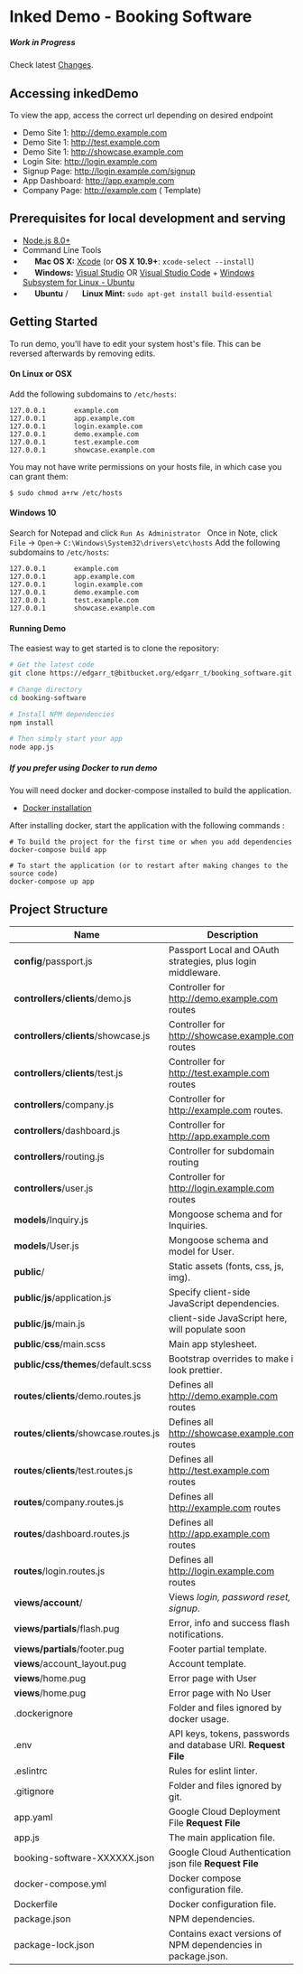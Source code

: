 # Inked Demo - Booking Software
##### Work in Progress


Check latest [Changes](https://github.com/edgarrt/booking_software/blob/master/CHANGELOG.md).

Accessing inkedDemo
---------------
To view the app, access the correct url depending on desired endpoint
- Demo Site 1: http://demo.example.com  
- Demo Site 1: http://test.example.com  
- Demo Site 1: http://showcase.example.com  
- Login Site: http://login.example.com
- Signup Page: http://login.example.com/signup  
- App Dashboard: http://app.example.com  
- Company Page: http://example.com ( Template)





Prerequisites for local development and serving
-------------

- [Node.js 8.0+](http://nodejs.org)
- Command Line Tools
 - <img src="http://deluge-torrent.org/images/apple-logo.gif" height="17">&nbsp;**Mac OS X:** [Xcode](https://itunes.apple.com/us/app/xcode/id497799835?mt=12) (or **OS X 10.9+**: `xcode-select --install`)
 - <img src="http://dc942d419843af05523b-ff74ae13537a01be6cfec5927837dcfe.r14.cf1.rackcdn.com/wp-content/uploads/windows-8-50x50.jpg" height="17">&nbsp;**Windows:** [Visual Studio](https://www.visualstudio.com/products/visual-studio-community-vs) OR [Visual Studio Code](https://code.visualstudio.com) + [Windows Subsystem for Linux - Ubuntu](https://docs.microsoft.com/en-us/windows/wsl/install-win10)
 - <img src="https://lh5.googleusercontent.com/-2YS1ceHWyys/AAAAAAAAAAI/AAAAAAAAAAc/0LCb_tsTvmU/s46-c-k/photo.jpg" height="17">&nbsp;**Ubuntu** / <img src="https://upload.wikimedia.org/wikipedia/commons/3/3f/Logo_Linux_Mint.png" height="17">&nbsp;**Linux Mint:** `sudo apt-get install build-essential`



Getting Started
---------------

To run demo, you'll have to edit your system host's file.
This can be reversed afterwards by removing edits.

#### On Linux or OSX
Add the following subdomains to `/etc/hosts`:
```
127.0.0.1       example.com
127.0.0.1       app.example.com
127.0.0.1       login.example.com
127.0.0.1       demo.example.com
127.0.0.1       test.example.com
127.0.0.1       showcase.example.com
```

You may not have write permissions on your hosts file, in which case you can
grant them:
```
$ sudo chmod a+rw /etc/hosts
```

#### Windows 10

Search for Notepad and click `Run As Administrator `
Once in Note, click `File` -> `Open`-> `C:\Windows\System32\drivers\etc\hosts`
Add the following subdomains to `/etc/hosts`:
```
127.0.0.1       example.com
127.0.0.1       app.example.com
127.0.0.1       login.example.com
127.0.0.1       demo.example.com
127.0.0.1       test.example.com
127.0.0.1       showcase.example.com
```

#### Running Demo
The easiest way to get started is to clone the repository:

```bash
# Get the latest code
git clone https://edgarr_t@bitbucket.org/edgarr_t/booking_software.git booking-software

# Change directory
cd booking-software

# Install NPM dependencies
npm install

# Then simply start your app
node app.js
```

##### If you prefer using Docker to run demo
You will need docker and docker-compose installed to build the application.

- [Docker installation](https://docs.docker.com/engine/installation/)

After installing docker, start the application with the following commands :

```
# To build the project for the first time or when you add dependencies
docker-compose build app

# To start the application (or to restart after making changes to the source code)
docker-compose up app

```

Project Structure
-----------------

| Name                               | Description                                                  |
| ---------------------------------- | ------------------------------------------------------------ |
| **config**/passport.js             | Passport Local and OAuth strategies, plus login middleware.  |
| **controllers**/**clients**/demo.js| Controller for http://demo.example.com routes                       |
| **controllers**/**clients**/showcase.js| Controller for http://showcase.example.com routes                       |
| **controllers**/**clients**/test.js| Controller for http://test.example.com routes                       |
| **controllers**/company.js             | Controller for http://example.com routes.               |
| **controllers**/dashboard.js         | Controller for http://app.example.com                                  |
| **controllers**/routing.js            | Controller for subdomain routing                            |
| **controllers**/user.js            | Controller for http://login.example.com routes                      |
| **models**/Inquiry.js                 | Mongoose schema and for Inquiries.                          |
| **models**/User.js                 | Mongoose schema and model for User.                          |
| **public**/                        | Static assets (fonts, css, js, img).                         |
| **public**/**js**/application.js   | Specify client-side JavaScript dependencies.                 |
| **public**/**js**/main.js          | client-side JavaScript here, will populate soon                      |
| **public**/**css**/main.scss       | Main app stylesheet.                                 |
| **public/css/themes**/default.scss | Bootstrap overrides to make it look prettier.           |
| **routes**/**clients**/demo.routes.js| Defines all http://demo.example.com routes                       |
| **routes**/**clients**/showcase.routes.js| Defines all http://showcase.example.com routes                       |
| **routes**/**clients**/test.routes.js| Defines all http://test.example.com routes                       |
| **routes**/company.routes.js| Defines all http://example.com routes                       |
| **routes**/dashboard.routes.js| Defines all http://app.example.com routes                       |
| **routes**/login.routes.js| Defines all http://login.example.com routes                       |
| **views/account**/                 | Views *login, password reset, signup*.      |
| **views/partials**/flash.pug       | Error, info and success flash notifications.                 |
| **views/partials**/footer.pug      | Footer partial template.                                     |
| **views**/account_layout.pug       | Account template.                                               |
| **views**/home.pug                 | Error page with User                                           |
| **views**/home.pug                 | Error page with No User                                          |
| .dockerignore                      | Folder and files ignored by docker usage.                    |
| .env                               | API keys, tokens, passwords and database URI. **Request File**           |
| .eslintrc                          | Rules for eslint linter.                                     |
| .gitignore                         | Folder and files ignored by git.                             |
| app.yaml                             | Google Cloud Deployment File **Request File**                                   |
| app.js                             | The main application file.                                   |
| booking-software-XXXXXX.json                             | Google Cloud Authentication json file **Request File**                                    |
| docker-compose.yml                 | Docker compose configuration file.                           |
| Dockerfile                         | Docker configuration file.                                   |
| package.json                       | NPM dependencies.                                            |
| package-lock.json                  | Contains exact versions of NPM dependencies in package.json. |
